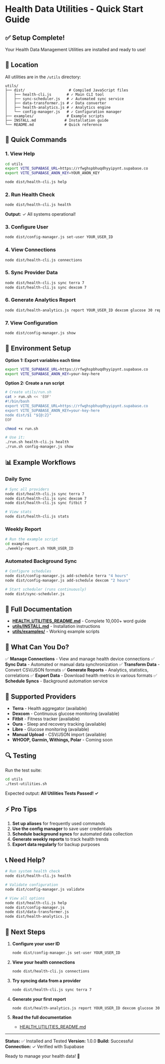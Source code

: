 # Health Data Utilities - Quick Start Guide

## ✅ Setup Complete!

Your Health Data Management Utilities are installed and ready to use!

## 📍 Location

All utilities are in the `/utils` directory:
```
utils/
├── dist/                    # Compiled JavaScript files
│   ├── health-cli.js       # ✓ Main CLI tool
│   ├── sync-scheduler.js   # ✓ Automated sync service
│   ├── data-transformer.js # ✓ Data converter
│   ├── health-analytics.js # ✓ Analytics engine
│   └── config-manager.js   # ✓ Configuration manager
├── examples/               # Example scripts
├── INSTALL.md             # Installation guide
└── README.md              # Quick reference
```

## 🚀 Quick Commands

### 1. View Help
```bash
cd utils
export VITE_SUPABASE_URL=https://rfwghspbhuqdhyyipynt.supabase.co
export VITE_SUPABASE_ANON_KEY=YOUR_ANON_KEY

node dist/health-cli.js help
```

### 2. Run Health Check
```bash
node dist/health-cli.js health
```
**Output:** ✓ All systems operational!

### 3. Configure User
```bash
node dist/config-manager.js set-user YOUR_USER_ID
```

### 4. View Connections
```bash
node dist/health-cli.js connections
```

### 5. Sync Provider Data
```bash
node dist/health-cli.js sync terra 7
node dist/health-cli.js sync dexcom 7
```

### 6. Generate Analytics Report
```bash
node dist/health-analytics.js report YOUR_USER_ID dexcom glucose 30 report.json
```

### 7. View Configuration
```bash
node dist/config-manager.js show
```

## 🔧 Environment Setup

**Option 1: Export variables each time**
```bash
export VITE_SUPABASE_URL=https://rfwghspbhuqdhyyipynt.supabase.co
export VITE_SUPABASE_ANON_KEY=your-key-here
```

**Option 2: Create a run script**
```bash
# Create utils/run.sh
cat > run.sh << 'EOF'
#!/bin/bash
export VITE_SUPABASE_URL=https://rfwghspbhuqdhyyipynt.supabase.co
export VITE_SUPABASE_ANON_KEY=your-key-here
node dist/$1 "${@:2}"
EOF

chmod +x run.sh

# Use it:
./run.sh health-cli.js health
./run.sh config-manager.js show
```

## 📊 Example Workflows

### Daily Sync
```bash
# Sync all providers
node dist/health-cli.js sync terra 7
node dist/health-cli.js sync dexcom 7
node dist/health-cli.js sync fitbit 7

# View stats
node dist/health-cli.js stats
```

### Weekly Report
```bash
# Run the example script
cd examples
./weekly-report.sh YOUR_USER_ID
```

### Automated Background Sync
```bash
# Configure schedules
node dist/config-manager.js add-schedule terra "4 hours"
node dist/config-manager.js add-schedule dexcom "2 hours"

# Start scheduler (runs continuously)
node dist/sync-scheduler.js
```

## 📖 Full Documentation

- **[HEALTH_UTILITIES_README.md](HEALTH_UTILITIES_README.md)** - Complete 10,000+ word guide
- **[utils/INSTALL.md](utils/INSTALL.md)** - Installation instructions
- **[utils/examples/](utils/examples/)** - Working example scripts

## 🎯 What Can You Do?

✅ **Manage Connections** - View and manage health device connections
✅ **Sync Data** - Automated or manual data synchronization
✅ **Transform Data** - Convert CSV/JSON formats
✅ **Generate Reports** - Analytics, statistics, correlations
✅ **Export Data** - Download health metrics in various formats
✅ **Schedule Syncs** - Background automation service

## 🏥 Supported Providers

- **Terra** - Health aggregator (available)
- **Dexcom** - Continuous glucose monitoring (available)
- **Fitbit** - Fitness tracker (available)
- **Oura** - Sleep and recovery tracking (available)
- **Libre** - Glucose monitoring (available)
- **Manual Upload** - CSV/JSON import (available)
- **WHOOP, Garmin, Withings, Polar** - Coming soon

## 🔍 Testing

Run the test suite:
```bash
cd utils
./test-utilities.sh
```

Expected output: **All Utilities Tests Passed! ✓**

## ⚡ Pro Tips

1. **Set up aliases** for frequently used commands
2. **Use the config manager** to save user credentials
3. **Schedule background syncs** for automated data collection
4. **Generate weekly reports** to track health trends
5. **Export data regularly** for backup purposes

## 📞 Need Help?

```bash
# Run system health check
node dist/health-cli.js health

# Validate configuration
node dist/config-manager.js validate

# View all options
node dist/health-cli.js help
node dist/config-manager.js
node dist/data-transformer.js
node dist/health-analytics.js
```

## 🎉 Next Steps

1. **Configure your user ID**
   ```bash
   node dist/config-manager.js set-user YOUR_USER_ID
   ```

2. **View your health connections**
   ```bash
   node dist/health-cli.js connections
   ```

3. **Try syncing data from a provider**
   ```bash
   node dist/health-cli.js sync terra 7
   ```

4. **Generate your first report**
   ```bash
   node dist/health-analytics.js report YOUR_USER_ID dexcom glucose 30 report.json
   ```

5. **Read the full documentation**
   - [HEALTH_UTILITIES_README.md](HEALTH_UTILITIES_README.md)

---

**Status:** ✅ Installed and Tested
**Version:** 1.0.0
**Build:** Successful
**Connection:** ✓ Verified with Supabase

Ready to manage your health data! 🚀
